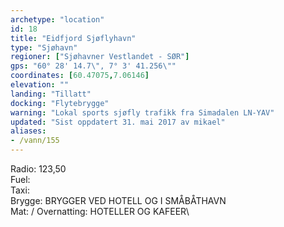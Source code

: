 ```yaml
---
archetype: "location"
id: 18
title: "Eidfjord Sjøflyhavn"
type: "Sjøhavn"
regioner: ["Sjøhavner Vestlandet - SØR"]
gps: "60° 28' 14.7\", 7° 3' 41.256\""
coordinates: [60.47075,7.06146]
elevation: ""
landing: "Tillatt"
docking: "Flytebrygge"
warning: "Lokal sports sjøfly trafikk fra Simadalen LN-YAV"
updated: "Sist oppdatert 31. mai 2017 av mikael"
aliases:
- /vann/155
---
```


Radio:  123,50\
Fuel:\
Taxi:\
Brygge: BRYGGER VED HOTELL OG I SMÅBÅTHAVN\
Mat: / Overnatting: HOTELLER OG KAFEER\

